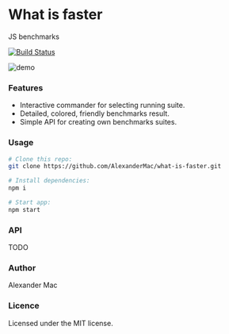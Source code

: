 # What is faster
JS benchmarks

[![Build Status](https://travis-ci.org/AlexanderMac/what-is-faster.svg?branch=master)](https://travis-ci.org/AlexanderMac/what-is-faster)

![demo](https://raw.githubusercontent.com/AlexanderMac/what-is-faster/master/images/demo.png)

### Features
- Interactive commander for selecting running suite.
- Detailed, colored, friendly benchmarks result.
- Simple API for creating own benchmarks suites.

### Usage
```sh
# Clone this repo:
git clone https://github.com/AlexanderMac/what-is-faster.git

# Install dependencies:
npm i

# Start app:
npm start
```

### API
TODO

### Author
Alexander Mac

### Licence
Licensed under the MIT license.
